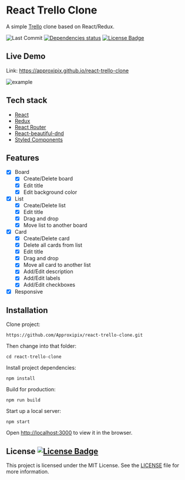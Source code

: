 # React Trello Clone
A simple [Trello](https://trello.com/) clone based on React/Redux.
<div>
  <img alt="Last Commit" src="https://img.shields.io/github/last-commit/approxipix/react-trello-clone?color=2b9348">
  <a href="https://david-dm.org/approxipix/react-trello-clone"><img src="https://david-dm.org/approxipix/react-trello-clone/status.svg" alt="Dependencies status" /></a>
  <a href="https://github.com/approxipix/react-trello-clone/blob/master/LICENSE"><img src="https://img.shields.io/github/license/elangosundar/awesome-README-templates?color=2b9348" alt="License Badge"/></a>
</div>

## Live Demo
Link: https://approxipix.github.io/react-trello-clone

![example](https://github.com/Approxipix/react-trello-clone/blob/master/exampl.gif?raw=true)

## Tech stack
* [React](https://github.com/facebook/react)
* [Redux](https://github.com/reactjs/redux)
* [React Router](https://github.com/ReactTraining/react-router)
* [React-beautiful-dnd](https://github.com/atlassian/react-beautiful-dnd)
* [Styled Components](https://github.com/styled-components/styled-components)

## Features
- [x] Board
  - [x] Create/Delete board
  - [x] Edit title
  - [x] Edit background color
- [x] List
  - [x] Create/Delete list
  - [x] Edit title
  - [x] Drag and drop
  - [x] Move list to another board
- [x] Card
  - [x] Create/Delete card
  - [x] Delete all cards from list
  - [x] Edit title
  - [x] Drag and drop
  - [x] Move all card to another list
  - [x] Add/Edit description
  - [x] Add/Edit labels
  - [x] Add/Edit checkboxes
- [x] Responsive

## Installation
Clone project:
```shell
https://github.com/Approxipix/react-trello-clone.git
```

Then change into that folder:
```shell
cd react-trello-clone
```

Install project dependencies:
```shell
npm install
```

Build for production:
```shell
npm run build
```

Start up a local server:
```shell
npm start
```

Open [http://localhost:3000](http://localhost:3000) to view it in the browser.

## License  <a href="https://github.com/approxipix/react-trello-clone/blob/master/LICENSE"><img src="https://img.shields.io/github/license/elangosundar/awesome-README-templates?color=2b9348" alt="License Badge"/></a>
This project is licensed under the MIT License. See the [LICENSE](https://github.com/approxipix/react-trello-clone/blob/master/LICENSE) file for more information.

